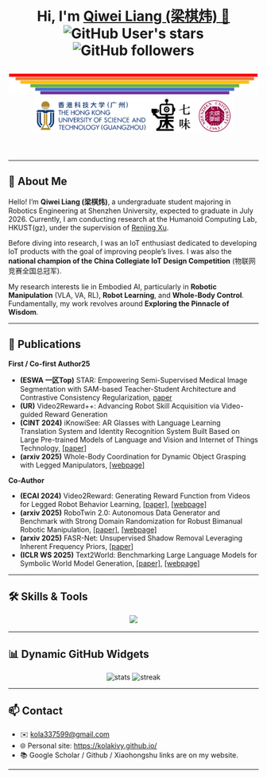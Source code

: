 <h1 align="center">
  Hi, I'm <a href="https://kolakivy.github.io/" target="_blank">Qiwei Liang (梁棋炜) 👋</a> <br>
	<img alt="GitHub User's stars" src="https://img.shields.io/github/stars/kolakivy">
	<img alt="GitHub followers" src="https://img.shields.io/github/followers/kolakivy">
<br>

<a href="(https://kolakivy.github.io/)" target="_blank"><img src="assets/rainbow.png" width="720px"></a>
<br>
<a href="https://kolakivy.github.io/" target="_blank"><img src="assets/school.png" height="70px" style="margin-bottom:20px"></a>
</h1>

---

## 🧬️ About Me
Hello! I’m **Qiwei Liang (梁棋炜)**, a undergraduate student majoring in Robotics Engineering at Shenzhen University, expected to graduate in July 2026. Currently, I am conducting research at the Humanoid Computing Lab, HKUST(gz), under the supervision of [Renjing Xu](https://scholar.google.com/citations?user=Mu__bJEAAAAJ&hl=en). 

Before diving into research, I was an IoT enthusiast dedicated to developing IoT products with the goal of improving people’s lives. I was also the **national champion of the China Collegiate IoT Design Competition** (物联网竞赛全国总冠军).

My research interests lie in Embodied AI, particularly in **Robotic Manipulation** (VLA, VA, RL), **Robot Learning**, and **Whole-Body Control**. Fundamentally, my work revolves around **Exploring the Pinnacle of Wisdom**.

---

## 📑 Publications
**First / Co-first Author25**
- **(ESWA 一区Top)** STAR: Empowering Semi-Supervised Medical Image Segmentation with SAM-based Teacher-Student Architecture and Contrastive Consistency Regularization, [paper](https://www.sciencedirect.com/science/article/abs/pii/S0957417425022699)
- **(UR)** Video2Reward++: Advancing Robot Skill Acquisition via Video-guided Reward Generation
- **(CINT 2024)** iKnowiSee: AR Glasses with Language Learning Translation System and Identity Recognition System Built Based on Large Pre-trained Models of Language and Vision and Internet of Things Technology, [[paper]](https://link.springer.com/chapter/10.1007/978-981-97-3948-6_2)
- **(arxiv 2025)** Whole-Body Coordination for Dynamic Object Grasping with Legged Manipulators, [[webpage]](https://kolakivy.github.io/DQ/)

**Co-Author**
- **(ECAI 2024)** Video2Reward: Generating Reward Function from Videos for Legged Robot Behavior Learning, [[paper]](https://arxiv.org/abs/2412.05515), [[webpage]](https://djjiery.github.io/Video2Reward.github.io/)
- **(arxiv 2025)** RoboTwin 2.0: Autonomous Data Generator and Benchmark with Strong Domain Randomization for Robust Bimanual Robotic Manipulation, [[paper]](https://arxiv.org/abs/2506.18088), [[webpage]](https://robotwin-platform.github.io/)
- **(arxiv 2025)** FASR-Net: Unsupervised Shadow Removal Leveraging Inherent Frequency Priors, [[paper]](https://arxiv.org/abs/2504.05779)
- **(ICLR WS 2025)** Text2World: Benchmarking Large Language Models for Symbolic World Model Generation, [[paper]](https://openreview.net/pdf?id=dIQNOxuBay), [[webpage]](https://text-to-world.github.io/)

---

## 🛠 Skills & Tools
<p align="center">
  <img src="https://skillicons.dev/icons?i=python,pytorch,cpp,ros,arduino,raspberrypi,matlab,git,linux" />
</p>

---

## 📊 Dynamic GitHub Widgets
<p align="center">
  <img src="https://github-readme-stats.vercel.app/api?username=KolaKivy&show_icons=true&theme=radical" alt="stats" />
  <img src="https://github-readme-streak-stats.herokuapp.com/?user=KolaKivy&theme=radical" alt="streak" />
</p>

---

## 📫 Contact
- ✉️ kola337599@gmail.com  
- 🌐 Personal site: https://kolakivy.github.io/  
- 📚 Google Scholar / Github / Xiaohongshu links are on my website. 

---